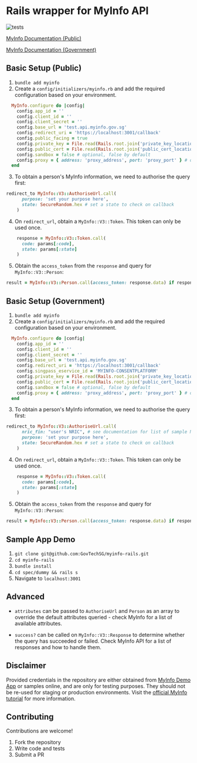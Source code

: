 # Rails wrapper for MyInfo API

![tests](https://github.com/GovTechSG/myinfo/workflows/tests/badge.svg?branch=main)


[MyInfo Documentation (Public)](https://public.cloud.myinfo.gov.sg/myinfo/api/myinfo-kyc-v3.1.0.html)

[MyInfo Documentation (Government)](https://public.cloud.myinfo.gov.sg/myinfo/tuo/myinfo-tuo-specs.html)
## Basic Setup (Public)

1. `bundle add myinfo`
2. Create a `config/initializers/myinfo.rb` and add the required configuration based on your environment.
```ruby
  MyInfo.configure do |config|
    config.app_id = ''
    config.client_id = ''
    config.client_secret = ''
    config.base_url = 'test.api.myinfo.gov.sg'
    config.redirect_uri = 'https://localhost:3001/callback'
    config.public_facing = true
    config.private_key = File.read(Rails.root.join('private_key_location'))
    config.public_cert = File.read(Rails.root.join('public_cert_location'))
    config.sandbox = false # optional, false by default
    config.proxy = { address: 'proxy_address', port: 'proxy_port' } # optional, nil by default
  end
```

3. To obtain a person's MyInfo information, we need to authorise the query first:
```ruby
redirect_to MyInfo::V3::AuthoriseUrl.call(
      purpose: 'set your purpose here',
      state: SecureRandom.hex # set a state to check on callback
    )
```

4. On `redirect_url`, obtain a `MyInfo::V3::Token`. This token can only be used once.
```ruby
    response = MyInfo::V3::Token.call(
      code: params[:code],
      state: params[:state]
    )
```

5. Obtain the `access_token` from the `response` and query for `MyInfo::V3::Person`:
```ruby
result = MyInfo::V3::Person.call(access_token: response.data) if response.success?
```

## Basic Setup (Government)

1. `bundle add myinfo`
2. Create a `config/initializers/myinfo.rb` and add the required configuration based on your environment.
```ruby
  MyInfo.configure do |config|
    config.app_id = ''
    config.client_id = ''
    config.client_secret = ''
    config.base_url = 'test.api.myinfo.gov.sg'
    config.redirect_uri = 'https://localhost:3001/callback'
    config.singpass_eservice_id = 'MYINFO-CONSENTPLATFORM'
    config.private_key = File.read(Rails.root.join('private_key_location'))
    config.public_cert = File.read(Rails.root.join('public_cert_location'))
    config.sandbox = false # optional, false by default
    config.proxy = { address: 'proxy_address', port: 'proxy_port' } # optional, nil by default
  end
```

3. To obtain a person's MyInfo information, we need to authorise the query first:
```ruby
redirect_to MyInfo::V3::AuthoriseUrl.call(
      nric_fin: "user's NRIC", # see documentation for list of sample NRICs
      purpose: 'set your purpose here',
      state: SecureRandom.hex # set a state to check on callback
    )
```

4. On `redirect_url`, obtain a `MyInfo::V3::Token`. This token can only be used once.
```ruby
    response = MyInfo::V3::Token.call(
      code: params[:code],
      state: params[:state]
    )
```

5. Obtain the `access_token` from the `response` and query for `MyInfo::V3::Person`:
```ruby
result = MyInfo::V3::Person.call(access_token: response.data) if response.success?
```

## Sample App Demo

1. `git clone git@github.com:GovTechSG/myinfo-rails.git`
2. `cd myinfo-rails`
3. `bundle install`
4. `cd spec/dummy && rails s`
5. Navigate to `localhost:3001`

## Advanced
- `attributes` can be passed to `AuthoriseUrl` and `Person` as an array to override the default attributes queried - check MyInfo for a list of available attributes.

- `success?` can be called on `MyInfo::V3::Response` to determine whether the query has succeeded or failed. Check MyInfo API for a list of responses and how to handle them.

## Disclaimer
Provided credentials in the repository are either obtained from [MyInfo Demo App](https://github.com/ndi-trusted-data/myinfo-demo-app) or samples online, and are only for testing purposes. They should not be re-used for staging or production environments. Visit the [official MyInfo tutorial](https://www.ndi-api.gov.sg/library/myinfo/tutorial3) for more information.

## Contributing

Contributions are welcome!

1. Fork the repository
2. Write code and tests
3. Submit a PR
